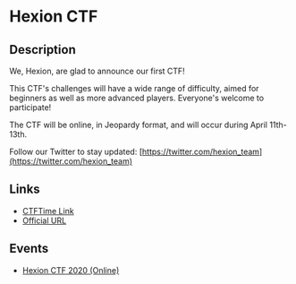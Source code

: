 # Hexion CTF

## Description

We, Hexion, are glad to announce our first CTF!

This CTF's challenges will have a wide range of difficulty, aimed for beginners as well as more advanced players.
Everyone's welcome to participate!

The CTF will be online, in Jeopardy format, and will occur during April 11th-13th.

Follow our Twitter to stay updated: [https://twitter.com/hexion_team](https://twitter.com/hexion_team)

## Links

* [CTFTime Link](https://ctftime.org/ctf/415)
* [Official URL](https://ctf.hexionteam.com/)

## Events

* [Hexion CTF 2020 (Online)](/en/latest/ctfs/hexion/2020)
